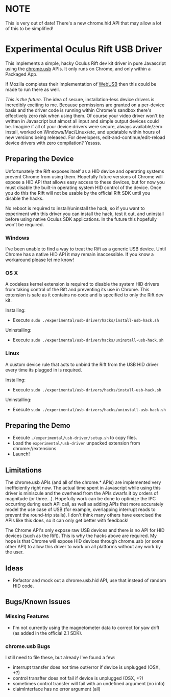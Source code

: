# NOTE

This is very out of date! There's a new chrome.hid API that may allow a lot of this to be simplified!

# Experimental Oculus Rift USB Driver

This implements a simple, hacky Oculus Rift dev kit driver in pure Javascript using the [chrome.usb](http://developer.chrome.com/trunk/apps/usb.html) APIs. It only runs on Chrome, and only within a Packaged App.

If Mozilla completes their implementation of [WebUSB](https://bugzilla.mozilla.org/show_bug.cgi?id=674718) then this could be made to run there as well.

*This is the future.* The idea of secure, installation-less device drivers is incredibly exciting to me. Because permissions are granted on a per-device basis and the driver code is running within Chrome's sandbox there's effectively zero risk when using them. Of course your video driver won't be written in Javascript but almost all input and simple output devices could be. Imagine if all of your device drivers were secure, always available/zero install, worked on Windows/Mac/Linux/etc, and updatable within hours of new versions being released. For developers, edit-and-continue/edit-reload device drivers with zero compilation? Yessss.

## Preparing the Device

Unfortunately the Rift exposes itself as a HID device and operating systems prevent Chrome from using them. Hopefully future versions of Chrome will expose a HID API that allows easy access to these devices, but for now you must disable the built-in operating system HID control of the device. Once you do this the Rift will not be usable by the official Rift SDK until you disable the hacks.

No reboot is required to install/uninstall the hack, so if you want to experiment with this driver you can install the hack, test it out, and uninstall before using native Oculus SDK applications. In the future this hopefully won't be required.

### Windows

I've been unable to find a way to treat the Rift as a generic USB device. Until Chrome has a native HID API it may remain inaccessible. If you know a workaround please let me know!

### OS X

A codeless kernel extension is required to disable the system HID drivers from taking control of the Rift and preventing its use in Chrome. This extension is safe as it contains no code and is specified to only the Rift dev kit.

Installing:

* Execute `sudo ./experimental/usb-driver/hacks/install-usb-hack.sh`

Uninstalling:

* Execute `sudo ./experimental/usb-driver/hacks/uninstall-usb-hack.sh`

### Linux

A custom device rule that acts to unbind the Rift from the USB HID driver every time its plugged in is required.

Installing:

* Execute `sudo ./experimental/usb-drivers/hacks/install-usb-hack.sh`

Uninstalling:

* Execute `sudo ./experimental/usb-drivers/hacks/uninstall-usb-hack.sh`

## Preparing the Demo

* Execute `./experimental/usb-driver/setup.sh` to copy files.
* Load the `experimental/usb-driver` unpacked extension from chrome://extensions
* Launch!

## Limitations

The chrome.usb APIs (and all of the chrome.* APIs) are implemented very inefficiently right now. The actual time spent in Javascript while using this driver is miniscule and the overhead from the APIs dwarfs it by orders of magnitude (or three...). Hopefully work can be done to optimize the IPC occurring during each API call, as well as adding APIs that more accurately model the use case of USB (for example, overlapping interrupt reads to prevent the round-trip stalls). I don't think many others have exercised the APIs like this does, so it can only get better with feedback!

The Chrome API's only expose raw USB devices and there is no API for HID devices (such as the Rift). This is why the hacks above are required. My hope is that Chrome will expose HID devices through chrome.usb (or some other API) to allow this driver to work on all platforms without any work by the user.

## Ideas

* Refactor and mock out a chrome.usb.hid API, use that instead of random HID code.

## Bugs/Known Issues

### Missing Features

* I'm not currently using the magnetometer data to correct for yaw drift (as added in the official 2.1 SDK).

### chrome.usb Bugs

I still need to file these, but already I've found a few:

* interrupt transfer does not time out/error if device is unplugged (OSX, +?)
* control transfter does not fail if device is unplugged (OSX, +?)
* sometimes control transfer will fail with an undefined argument (no info)
* claimInterface has no error argument (all)

